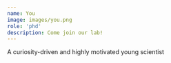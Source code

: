 ```yaml
---
name: You
image: images/you.png
role: 'phd'
description: Come join our lab! 
---
```


A curiosity-driven and highly motivated young scientist

